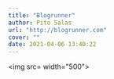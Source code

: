 ```yaml
---
title: "Blogrunner"
author: Pito Salas
url: "http://blogrunner.com" 
cover: "" 
date: 2021-04-06 13:40:22
---
```

<img src= width="500">



